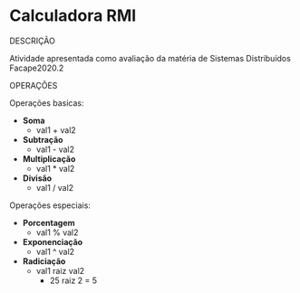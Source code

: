 # Calculadora RMI

DESCRIÇÃO

Atividade apresentada como avaliação da matéria de Sistemas Distribuídos Facape2020.2

OPERAÇÕES

Operações basicas:

 - **Soma**
    * val1 + val2
 - **Subtração**
    * val1 - val2 
 - **Multiplicação**
    * val1 * val2
 - **Divisão**
    * val1 / val2

Operações especiais:

 - **Porcentagem** 
    * val1 % val2
 - **Exponenciação**
    * val1 ^ val2 
 - **Radiciação**
    * val1 raiz val2
        * 25 raiz 2 = 5